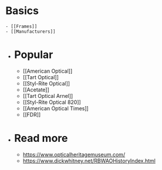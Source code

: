 # Basics
	- [[Frames]]
	- [[Manufacturers]]
- # Popular
	- [[American Optical]]
	- [[Tart Optical]]
	- [[Styl-Rite Optical]]
	- [[Acetate]]
	- [[Tart Optical Arnel]]
	- [[Styl-Rite Optical 820]]
	- [[American Optical Times]]
	- [[FDR]]
- # Read more
	- https://www.opticalheritagemuseum.com/
	- https://www.dickwhitney.net/RBWAOHistoryIndex.html